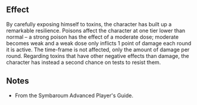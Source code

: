 ## Effect
By carefully exposing himself to toxins, the character has built up a remarkable resilience. Poisons affect the character at one tier lower than normal – a strong poison has the effect of a moderate dose; moderate becomes weak and a weak dose only inflicts 1 point of damage each round it is active. The time-frame is not affected, only the amount of damage per round. Regarding toxins that have other negative effects than damage, the character has instead a second chance on tests to resist them.
## Notes
* From the Symbaroum Advanced Player's Guide.